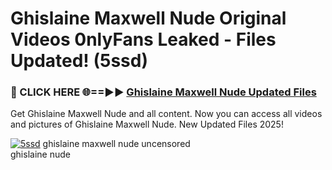 # Ghislaine Maxwell Nude Original Videos 0nlyFans Leaked - Files Updated! (5ssd)

<h3>🔴 CLICK HERE 🌐==►► <a href="https://tinyurl.com/52m3yx9h" rel="nofollow">Ghislaine Maxwell Nude Updated Files</a></h3>

Get Ghislaine Maxwell Nude and all content. Now you can access all videos and pictures of Ghislaine Maxwell Nude. New Updated Files 2025!

[![5ssd](https://i.imgur.com/TnHtlc8.gif)](https://tinyurl.com/52m3yx9h)
ghislaine maxwell nude uncensored<br>
ghislaine nude